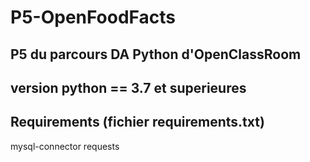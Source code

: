 # P5-OpenFoodFacts

## P5 du parcours DA Python d'OpenClassRoom

## version python == 3.7 et superieures

## Requirements (fichier requirements.txt)
mysql-connector
requests
